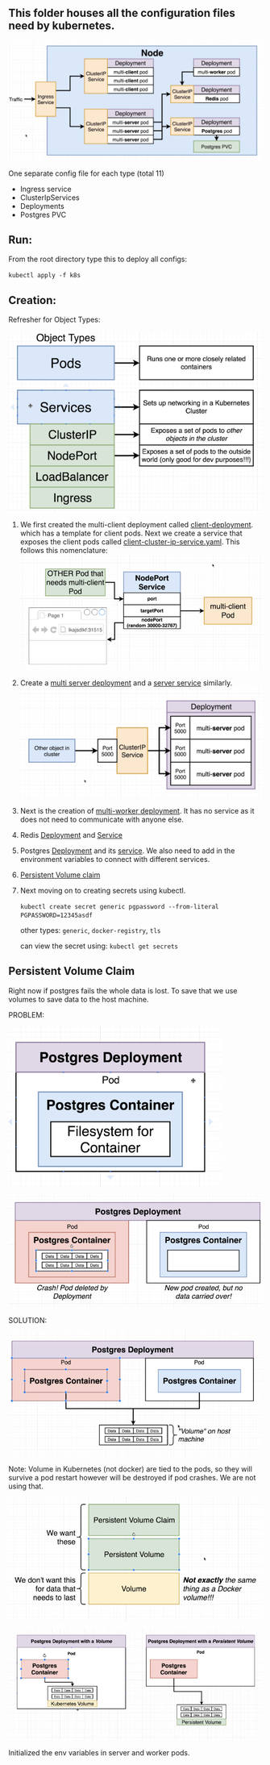 This folder houses all the configuration files need by kubernetes.
--
![K8s design](../images/kubernetes-design.png?raw=true "K8s design")

One separate config file for each type (total 11)

- Ingress service
- ClusterIpServices
- Deployments
- Postgres PVC

Run:
--
From the root directory type this to deploy all configs:

``kubectl apply -f k8s``

Creation:
--

Refresher for Object Types:

![object types](../images/k8s-object-types.png?raw=true "object types")

1. We first created the multi-client deployment called [client-deployment](./client-deployment.yaml). which has a
   template for client pods. Next we create a service that exposes the client pods called
   [client-cluster-ip-service.yaml](./client-cluster-ip-service.yaml). This follows this nomenclature:
   ![ports](../images/ports-explanation.png?raw=true "ports")


2. Create a [multi server deployment](./server-deployment.yaml) and a [server service](./server-cluster-ip-service.yaml)
   similarly.
   ![server](../images/server-deployment.png?raw=true "server")


3. Next is the creation of [multi-worker deployment](./worker-deployment.yaml). It has no service as it does not need to
   communicate with anyone else.


4. Redis [Deployment](./redis-deployment.yaml) and [Service](./redis-cluster-ip-service.yaml)


5. Postgres [Deployment](./postgres-deployment.yaml) and its [service](./postgres-cluster-ip-service.yaml). We also need
   to add in the environment variables to connect with different services.

6. [Persistent Volume claim](db-per-volume-claim.yaml)

7. Next moving on to creating secrets using kubectl.

   ``kubectl create secret generic pgpassword --from-literal PGPASSWORD=12345asdf``

   other types: ``generic``, ``docker-registry``, ``tls``

   can view the secret using:
   ``kubectl get secrets``

Persistent Volume Claim
---------

Right now if postgres fails the whole data is lost. To save that we use volumes to save data to the host machine.

PROBLEM:

![postgres1](../images/postgres-deployment-1.png?raw=true "postgres")

![postgres2](../images/postgres-persistent-data.png?raw=true "postgres2")

SOLUTION:

![postgres3](../images/postgres-persistent-volume-solution.png?raw=true "postgres3")

Note: Volume in Kubernetes (not docker) are tied to the pods, so they will survive a pod restart however will be
destroyed if pod crashes. We are not using that.

![postgres4](../images/Volume-vs-persistent-volume.png?raw=true "postgres4")

![postgres5](../images/Volume-vs-persistent-volume-2.png?raw=true "postgres5")

Initialized the env variables in server and worker pods.

